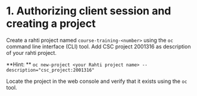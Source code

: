 # 1. Authorizing client session and creating a project

Create a rahti project named `course-training-<number>` using the `oc` command
line interface (CLI) tool.
Add CSC project 2001316 as description of your rahti project.

**Hint: ** `oc new-project <your Rahti project name> --description="csc_project:2001316"`

Locate the project in the web console and verify that it exists using the `oc`
tool.

